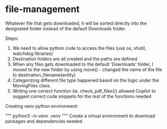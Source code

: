 # file-management

Whatever file that gets downloaded, it will be sorted directly into the designated folder instead of the default Downloads folder. 

Steps: 
1. We need to allow python code to access the files (use os, shutil, watchdog libraries)
2. Destination folders are all created and the paths are defined
3. When any files gets downloaded to the default 'Downloads' folder, I moved to the new folder by using move() - changed the name of the file to destination_filename(entity)
4. Categorizing different file type happened based on the logic under the MovingFiles class.
5. Writing one correct function (ie. check_pdf_files()) allowed Copilot to suggest correct code snippets for the rest of the functions needed

Creating venv python environment: 

"""
python3 -m venv .venv 
"""
Create a virtual environment to download packages and dependencies needed 
